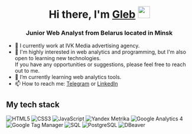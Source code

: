 <h1 align="center">Hi there, I'm <a href="https://www.linkedin.com/in/gprokopovich/" target="_blank">Gleb</a> 
<img src="https://github.com/blackcater/blackcater/raw/main/images/Hi.gif" height="32"/></h1>
<h3 align="center">Junior Web Analyst from Belarus located in Minsk</h3>

- 🔭 I currently work at IVK Media advertising agency. <br/>
- 🤔 I'm highly interested in web analytics and programming, but I'm also open to learning new technologies. <br/> If you have any opportunities or suggestions, please feel free to reach out to me. <br/>
- 🌱 I’m currently learning web analytics tools.  <br/>
- 📫 How to reach me: <a href="https://t.me/glebprokopovich" target="_blank">Telegram</a> or <a href="https://www.linkedin.com/in/gprokopovich/" target="_blank">LinkedIn</a>

## My tech stack
![HTML5](https://img.shields.io/badge/HTML5-%23E34F26.svg?style=for-the-badge&logo=html5&logoColor=white&color=475e78)
![CSS3](https://img.shields.io/badge/CSS3-%231572B6.svg?style=for-the-badge&logo=css3&logoColor=white&color=475e78)
![JavaScript](https://img.shields.io/badge/JavaScript-%23F7DF1E.svg?style=for-the-badge&logo=javascript&logoColor=black&color=475e78)
![Yandex Metrika](https://img.shields.io/badge/Yandex_Metrika-%23CC6699.svg?style=for-the-badge&color=475e78)
![Google Analytics 4](https://img.shields.io/badge/Google_Analytics_4-%23CC6699.svg?style=for-the-badge&logo=sql&color=475e78)
![Google Tag Manager](https://img.shields.io/badge/Google_Tag_Manager-%23CC6699.svg?style=for-the-badge&color=475e78)
![SQL](https://img.shields.io/badge/SQL-%23CC6699.svg?style=for-the-badge&color=475e78)
![PostgreSQL](https://img.shields.io/badge/PostgreSQL-%23CC6699.svg?style=for-the-badge&color=475e78)
![DBeaver](https://img.shields.io/badge/DBeaver-%23CC6699.svg?style=for-the-badge&color=475e78)
